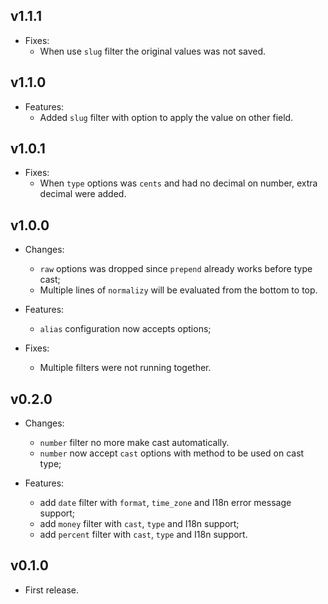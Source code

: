 ## v1.1.1

- Fixes:
  - When use `slug` filter the original values was not saved.

## v1.1.0

- Features:
  - Added `slug` filter with option to apply the value on other field.

## v1.0.1

- Fixes:
  - When `type` options was `cents` and had no decimal on number, extra decimal were added.

## v1.0.0

- Changes:
  - `raw` options was dropped since `prepend` already works before type cast;
  - Multiple lines of `normalizy` will be evaluated from the bottom to top.

- Features:
  - `alias` configuration now accepts options;

- Fixes:
  - Multiple filters were not running together.

## v0.2.0

- Changes:
  - `number` filter no more make cast automatically.
  - `number` now accept `cast` options with method to be used on cast type;

- Features:
  - add `date` filter with `format`, `time_zone` and I18n error message support;
  - add `money` filter with `cast`, `type` and I18n support;
  - add `percent` filter with `cast`, `type` and I18n support.

## v0.1.0

- First release.
